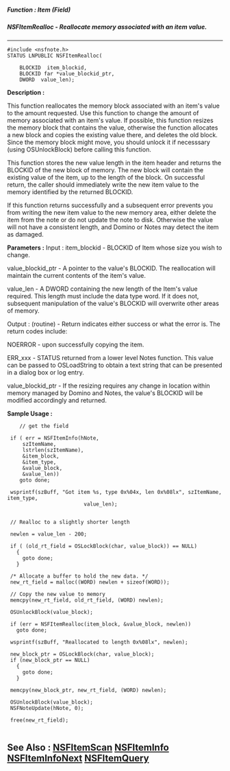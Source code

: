 ##### Function : Item (Field)
##### NSFItemRealloc - Reallocate memory associated with an item value.
---
```
#include <nsfnote.h>
STATUS LNPUBLIC NSFItemRealloc(

	BLOCKID  item_blockid,
	BLOCKID far *value_blockid_ptr,
	DWORD  value_len);
```
**Description :**

This function reallocates the memory block associated with an item's value to 
the amount requested. Use this function to change the amount of memory 
associated with an item's value. If possible, this function resizes the memory 
block that contains the value, otherwise the function allocates a new block and 
copies the existing value there, and deletes the old block. Since the memory 
block might move, you should unlock it if necesssary (using OSUnlockBlock) 
before calling this function.

This function stores the new value length in the item header and returns the 
BLOCKID of the new block of memory.  The new block will contain the existing 
value of the item, up to the length of the block.  On successful return,  the 
caller should immediately write the new item value to the memory identified by 
the returned BLOCKID.

If this function returns successfully and a subsequent error prevents you from 
writing the new item value to the new memory area, either delete the item from 
the note or do not update the note to disk. Otherwise the value will not have a 
consistent length, and Domino or Notes may detect the item as damaged.

**Parameters :**
Input :
item_blockid  -  BLOCKID of Item whose size you wish to change.

value_blockid_ptr  -  A pointer to the value's BLOCKID.  The reallocation will maintain the current contents of the item's value. 

value_len  -  A DWORD containing the new length of the Item's value required.  This length must include the  data type word.  If it does not, subsequent manipulation of the value's BLOCKID will overwrite other areas of memory.

Output :
(routine)  -  Return indicates either success or what the error is. The return codes include: 

NOERROR - upon successfully copying the item.

ERR_xxx - STATUS returned from a lower level Notes function.  This value can be passed to OSLoadString to obtain a text string that can be presented in a dialog box or log entry.


value_blockid_ptr  -   If the resizing requires any change in location within memory managed by Domino and Notes,  the value's BLOCKID will be modified accordingly and returned.


**Sample Usage :**
```
	// get the field

 if ( err = NSFItemInfo(hNote,
     szItemName,
     lstrlen(szItemName),
     &item_block,
     &item_type,
     &value_block,
     &value_len))
    goto done;

 wsprintf(szBuff, "Got item %s, type 0x%04x, len 0x%08lx", szItemName, 
item_type,                        
                         value_len);


 // Realloc to a slightly shorter length

 newlen = value_len - 200;

 if ( (old_rt_field = OSLockBlock(char, value_block)) == NULL)
   {
     goto done;
   } 
 
 /* Allocate a buffer to hold the new data. */
 new_rt_field = malloc((WORD) newlen + sizeof(WORD));

 // Copy the new value to memory 
 memcpy(new_rt_field, old_rt_field, (WORD) newlen);

 OSUnlockBlock(value_block);

 if (err = NSFItemRealloc(item_block, &value_block, newlen))
   goto done;

 wsprintf(szBuff, "Reallocated to length 0x%08lx", newlen);
 
 new_block_ptr = OSLockBlock(char, value_block);
 if (new_block_ptr == NULL)
   {
     goto done;
   } 

 memcpy(new_block_ptr, new_rt_field, (WORD) newlen);
 
 OSUnlockBlock(value_block);
 NSFNoteUpdate(hNote, 0);
 
 free(new_rt_field);
 
```
**See Also :**
[NSFItemScan](/domino-c-api-docs/reference/Func/NSFItemScan)
[NSFItemInfo](/domino-c-api-docs/reference/Func/NSFItemInfo)
[NSFItemInfoNext](/domino-c-api-docs/reference/Func/NSFItemInfoNext)
[NSFItemQuery](/domino-c-api-docs/reference/Func/NSFItemQuery)
---

